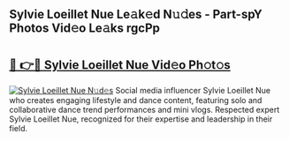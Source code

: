 ## Sylvie Loeillet Nue Le𝚊k𝚎d N𝚞𝚍es - Part-spY Photos Vid𝚎o Le𝚊ks rgcPp

# <h2><a href="http://fb0f5c.evod.top/?m=Sylvie+Loeillet+Nue">🔗 👉🔴 Sylvie Loeillet Nue Vid𝚎o Ph𝚘t𝚘s</a></h2>

[![Sylvie Loeillet Nue N𝚞d𝚎s](https://i.imgur.com/8V9OHl7.gif)](http://fb0f5c.evod.top/?m=Sylvie+Loeillet+Nue)
Social media influencer Sylvie Loeillet Nue who creates engaging lifestyle and dance content, featuring solo and collaborative dance trend performances and mini vlogs. Respected expert Sylvie Loeillet Nue, recognized for their expertise and leadership in their field. 
